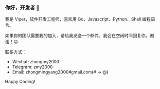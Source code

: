 ### 你好，开发者 👋

我是 Viper，软件开发工程师，喜欢用 Go、Javascript、Python、Shell 编程语言。

如果你的团队需要我的加入，请给我发送一个邮件，我会在空闲时间回复你。谢谢！😊

联系方式：

- Wechat: zhongmy2000
- Telegram: zmy2000
- Email: zhongmingyang2000#gmail.com(# -> @)

Happy Coding!
